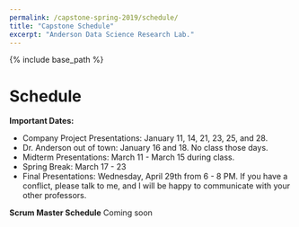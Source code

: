 ```yaml
---
permalink: /capstone-spring-2019/schedule/
title: "Capstone Schedule"
excerpt: "Anderson Data Science Research Lab."
---
```


{% include base_path %}

# Schedule
<b>Important Dates:</b>
* Company Project Presentations: January 11, 14, 21, 23, 25, and 28.
* Dr. Anderson out of town: January 16 and 18. No class those days.
* Midterm Presentations: March 11 - March 15 during class.
* Spring Break: March 17 - 23
* Final Presentations: Wednesday, April 29th from 6 - 8 PM. If you have a conflict, please talk to me, and I will be happy to communicate with your other professors.

<b>Scrum Master Schedule</b>
Coming soon
